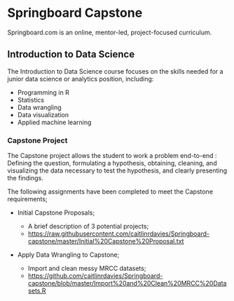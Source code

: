 # Springboard Capstone

Springboard.com is an online, mentor-led, project-focused curriculum. 

## Introduction to Data Science

The Introduction to Data Science course focuses on the skills needed for a junior data science or analytics position, including: 

* Programming in R
* Statistics
* Data wrangling
* Data visualization
* Applied machine learning

### Capstone Project

The Capstone project allows the student to work a problem end-to-end : Defining the question, formulating a hypothesis, obtaining, cleaning, and visualizing the data necessary to test the hypothesis, and clearly presenting the findings.

The following assignments have been completed to meet the Capstone requirements; 

* Initial Capstone Proposals;
  * A brief description of 3 potential projects;
  * https://raw.githubusercontent.com/caitlinrdavies/Springboard-capstone/master/Initial%20Capstone%20Proposal.txt

* Apply Data Wrangling to Capstone;
  * Import and clean messy MRCC datasets; 
  * https://github.com/caitlinrdavies/Springboard-capstone/blob/master/Import%20and%20Clean%20MRCC%20Datasets.R
 
